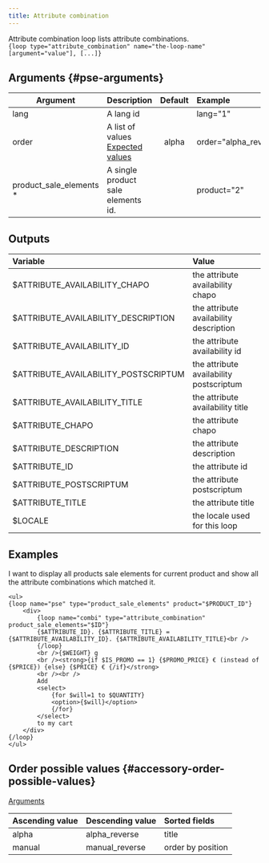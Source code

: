 ```yaml
---
title: Attribute combination
---
```


Attribute combination loop lists attribute combinations.     
`{loop type="attribute_combination" name="the-loop-name" [argument="value"], [...]}`

## Arguments {#pse-arguments}

| Argument                 | Description                                                                | Default | Example               |
| ------------------------ |:---------------------------------------------------------------------------| :-----: | :---------------------|
| lang                     | A lang id                                                                  |         | lang="1"              |
| order                    | A list of values <br/> [Expected values](#accessory-order-possible-values) | alpha   | order="alpha_reverse" |
| product_sale_elements \* | A single product sale elements id.                                         |         |  product="2"          |

## Outputs

| Variable                                                  | Value                                   |
| :-------------------------------------------------------  | :-------------------------------------- |
| $ATTRIBUTE_AVAILABILITY_CHAPO	                            | the attribute availability chapo        |
| $ATTRIBUTE_AVAILABILITY_DESCRIPTION	                    | the attribute availability description  |
| $ATTRIBUTE_AVAILABILITY_ID	                            | the attribute availability id           |
| $ATTRIBUTE_AVAILABILITY_POSTSCRIPTUM	                    | the attribute availability postscriptum |
| $ATTRIBUTE_AVAILABILITY_TITLE	                            | the attribute availability title        |
| $ATTRIBUTE_CHAPO	                                        | the attribute chapo                     |
| $ATTRIBUTE_DESCRIPTION	                                | the attribute description               |
| $ATTRIBUTE_ID	                                            | the attribute id                        |
| $ATTRIBUTE_POSTSCRIPTUM	                                | the attribute postscriptum              |
| $ATTRIBUTE_TITLE	                                        | the attribute title                     |
| $LOCALE	                                                | the locale used for this loop           |


## Examples

I want to display all products sale elements for current product and show all the attribute combinations which matched it.
```smarty
<ul>
{loop name="pse" type="product_sale_elements" product="$PRODUCT_ID"}
    <div>
        {loop name="combi" type="attribute_combination" product_sale_elements="$ID"}
        {$ATTRIBUTE_ID}. {$ATTRIBUTE_TITLE} = {$ATTRIBUTE_AVAILABILITY_ID}. {$ATTRIBUTE_AVAILABILITY_TITLE}<br />
        {/loop}
        <br />{$WEIGHT} g
        <br /><strong>{if $IS_PROMO == 1} {$PROMO_PRICE} € (instead of {$PRICE}) {else} {$PRICE} € {/if}</strong>
        <br /><br />
        Add
        <select>
            {for $will=1 to $QUANTITY}
            <option>{$will}</option>
            {/for}
        </select>
        to my cart
    </div>
{/loop}
</ul>
```

## Order possible values {#accessory-order-possible-values}
[Arguments](#pse-arguments)

| Ascending value                  | Descending value  | Sorted fields     |
|----------------------------------|-------------------|:------------------|
| alpha                            | alpha_reverse     | title             |
| manual                           | manual_reverse    | order by position |
